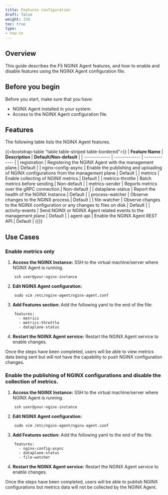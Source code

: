 ```yaml
---
title: Features configuration
draft: false
weight: 150
toc: true
type:
- how-to
---
```


## Overview

This guide describes the F5 NGINX Agent features, and how to enable and disable features using the NGINX Agent configuration file.

## Before you begin

Before you start, make sure that you have:

- NGINX Agent installed in your system.
- Access to the NGINX Agent configuration file.


## Features

The following table lists the NGINX Agent features.

{{<bootstrap-table "table table-striped table-bordered">}}
| **Feature Name**      | **Description**      | **Default/Non-default**      |
| ------------- | ------------- | ------------- |
| registration | Registering the NGINX Agent with the management plane.| Default |
| nginx-config-async | Enable the publishing and uploading of NGINX configurations from the management plane.| Default |
| metrics | Enable collecting of NGINX metrics.| Default |
| metrics-throttle | Batch metrics before sending.| Non-default |
| metrics-sender | Reports metrics over the gRPC connection.| Non-default |
| dataplane-status | Report the health of the NGINX Instance.| Default |
| process-watcher | Observe changes to the NGINX process.| Default |
| file-watcher | Observe changes to the NGINX configuration or any changes to files on disk.| Default |
| activity-events | Send NGINX or NGINX Agent related events to the management plane.| Default |
| agent-api | Enable the NGINX Agent REST API.| Default |
{{</bootstrap-table>}}

## Use Cases

### Enable metrics only
1. **Access the NGINX Instance:** SSH to the virtual machine/server where NGINX Agent is running.

```
    ssh user@your-nginx-instance
```

2. **Edit NGINX Agent configuration:** 

```
    sudo vim /etc/nginx-agent/nginx-agent.conf
```

3. **Add Features section:** Add the following yaml to the end of the file:

```
    features:
      - metrics
      - metrics-throttle
      - dataplane-status
``` 

4. **Restart the NGINX Agent service:** Restart the NGINX Agent service to enable changes.

Once the steps have been completed, users will be able to view metrics data being sent but will not have the capability to push NGINX configuration changes.

### Enable the publishing of NGINX configurations and disable the collection of metrics.
1. **Access the NGINX Instance:** SSH to the virtual machine/server where NGINX Agent is running.

```
    ssh user@your-nginx-instance
```

2. **Edit NGINX Agent configuration:** 

```
    sudo vim /etc/nginx-agent/nginx-agent.conf
```

3. **Add Features section:** Add the following yaml to the end of the file:

```
    features:
      - nginx-config-async
      - dataplane-status
      - file-watcher
``` 

4. **Restart the NGINX Agent service:** Restart the NGINX Agent service to enable changes.

Once the steps have been completed, users will be able to publish NGINX configurations but metrics data will not be collected by the NGINX Agent. 

